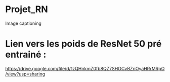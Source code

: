 # Projet_RN
Image captioning

# Lien vers les poids de ResNet 50 pré entrainé :

https://drive.google.com/file/d/1zQHnkmZ0fb8QZ7SHOCvBZnOyaHRrMRpO/view?usp=sharing
